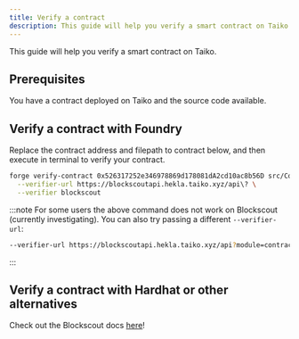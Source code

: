```yaml
---
title: Verify a contract
description: This guide will help you verify a smart contract on Taiko.
---
```


This guide will help you verify a smart contract on Taiko.

## Prerequisites

You have a contract deployed on Taiko and the source code available.

## Verify a contract with Foundry

Replace the contract address and filepath to contract below, and then execute in terminal to verify your contract.

```bash
forge verify-contract 0x526317252e346978869d178081dA2cd10ac8b56D src/Counter.sol:Counter \
  --verifier-url https://blockscoutapi.hekla.taiko.xyz/api\? \
  --verifier blockscout
```

:::note
For some users the above command does not work on Blockscout (currently investigating). You can also try passing a different `--verifier-url`:

```bash "https://blockscoutapi.hekla.taiko.xyz/api?module=contract&action=verify"
--verifier-url https://blockscoutapi.hekla.taiko.xyz/api?module=contract&action=verify
```

:::

## Verify a contract with Hardhat or other alternatives

Check out the Blockscout docs [here](https://docs.blockscout.com/for-users/verifying-a-smart-contract)!
